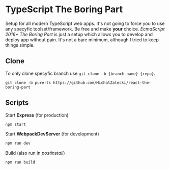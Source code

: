 # TypeScript The Boring Part

Setup for all modern TypeScript web apps. It's not going to force you to use any specyfic toolset/framework. Be free and make **your** choice. *EcmaScript 2016+ The Boring Part* is just a setup which allows you to develop and deploy app without pain. It's not a bare minimum, although I tried to keep things simple.

## Clone

To only clone specyfic branch use `git clone -b {branch-name} {repo}`.

```
git clone -b pure-ts https://github.com/MichalZalecki/react-the-boring-part
```

## Scripts

Start **Express** (for production)

```bash
npm start
```

Start **WebpackDevServer** (for development)

```bash
npm run dev
```

Build (also run in *postinstall*)

```bash
npm run build
```

